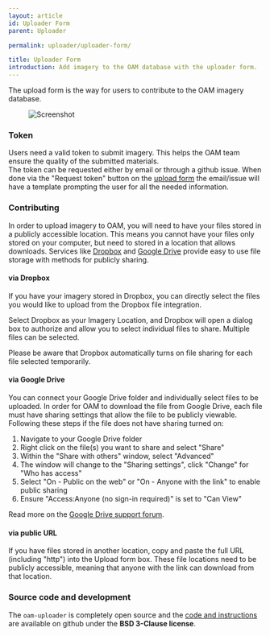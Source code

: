 ```yaml
---
layout: article
id: Uploader Form
parent: Uploader

permalink: uploader/uploader-form/

title: Uploader Form
introduction: Add imagery to the OAM database with the uploader form.
---
```


The upload form is the way for users to contribute to the OAM imagery database.

<figure class="align-center">
  <img src="{{ site.baseurl }}/assets/graphics/content/uploader/form.png" alt="Screenshot" />
</figure>

### Token
Users need a valid token to submit imagery. This helps the OAM team ensure the quality of the submitted materials.  
The token can be requested either by email or through a github issue. When done via the "Request token" button on the [upload form](https://upload.openaerialmap.org) the email/issue will have a template prompting the user for all the needed information.

### Contributing

In order to upload imagery to OAM, you will need to have your files stored in a publicly accessible location. This means you cannot have your files only stored on your computer, but need to stored in a location that allows downloads. Services like [Dropbox](https://www.dropbox.com) and [Google Drive](https://drive.google.com) provide easy to use file storage with methods for publicly sharing. 

#### via Dropbox

If you have your imagery stored in Dropbox, you can directly select the files you would like to upload from the Dropbox file integration. 

Select Dropbox as your Imagery Location, and Dropbox will open a dialog box to authorize and allow you to select individual files to share. Multiple files can be selected. 

Please be aware that Dropbox automatically turns on file sharing for each file selected temporarily.

#### via Google Drive

You can connect your Google Drive folder and individually select files to be uploaded. In order for OAM to download the file from Google Drive, each file must have sharing settings that allow the file to be publicly viewable. Following these steps if the file does not have sharing turned on: 

1. Navigate to your Google Drive folder
2. Right click on the file(s) you want to share and select "Share"
3. Within the "Share with others" window, select "Advanced"
4. The window will change to the "Sharing settings", click "Change" for "Who has access"
5. Select "On - Public on the web" or "On - Anyone with the link" to enable public sharing
6. Ensure "Access:Anyone (no sign-in required)" is set to "Can View"

Read more on the [Google Drive support forum](https://support.google.com/drive/answer/2494822?hl=en&ref_topic=7000947).

#### via public URL

If you have files stored in another location, copy and paste the full URL (including "http") into the Upload form box. These file locations need to be publicly accessible, meaning that anyone with the link can download from that location. 


### Source code and development
The `oam-uploader` is completely open source and the [code and instructions](https://github.com/hotosm/oam-uploader) are available on github under the **BSD 3-Clause license**.
